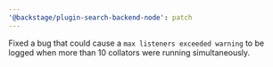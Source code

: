 ```yaml
---
'@backstage/plugin-search-backend-node': patch
---
```


Fixed a bug that could cause a `max listeners exceeded warning` to be logged when more than 10 collators were running simultaneously.
